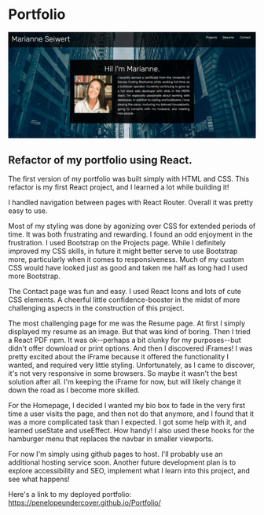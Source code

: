 # Portfolio
![Portfolio Screenshot](public/images/portfolio_screenshot.jpg "portfolio homepage screenshot")
## Refactor of my portfolio using React. 
The first version of my portfolio was built simply with HTML and CSS. This refactor is my first React project, and I learned a lot while building it!

I handled navigation between pages with React Router. Overall it was pretty easy to use.

Most of my styling was done by agonizing over CSS for extended periods of time. It was both frustrating and rewarding. I found an odd enjoyment in the frustration. 
I used Bootstrap on the Projects page. While I definitely improved my CSS skills, in future it might better serve to use Bootstrap more, particularly when it comes to responsiveness. Much of my custom CSS would have looked just as good and taken me half as long had I used more Bootstrap. 

The Contact page was fun and easy. I used React Icons and lots of cute CSS elements. A cheerful little confidence-booster in the midst of more challenging aspects in the construction of this project.

The most challenging page for me was the Resume page. At first I simply displayed my resume as an image. But that was kind of boring. Then I tried a React PDF npm. It was ok--perhaps a bit clunky for my purposes--but didn't offer download or print options. And then I discovered iFrames! I was pretty excited about the iFrame because it offered the functionality I wanted, and required very little styling. Unfortunately, as I came to discover, it's not very responsive in some browsers. So maybe it wasn't the best solution after all. I'm keeping the iFrame for now, but will likely change it down the road as I become more skilled.

For the Homepage, I decided I wanted my bio box to fade in the very first time a user visits the page, and then not do that anymore, and I found that it was a more complicated task than I expected. I got some help with it, and learned useState and useEffect. How handy! I also used these hooks for the hamburger menu that replaces the navbar in smaller viewports.

For now I'm simply using github pages to host. I'll probably use an additional hosting service soon. 
Another future development plan is to explore accessibility and SEO, implement what I learn into this project, and see what happens!

Here's a link to my deployed portfolio:
https://penelopeundercover.github.io/Portfolio/
